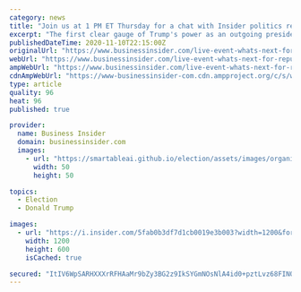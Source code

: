 ```yaml
---
category: news
title: "Join us at 1 PM ET Thursday for a chat with Insider politics reporter Tom LoBianco about what's next for Republicans — and Trump"
excerpt: "The first clear gauge of Trump's power as an outgoing president will be a pair run-off special elections for the Senate in Georgia."
publishedDateTime: 2020-11-10T22:15:00Z
originalUrl: "https://www.businessinsider.com/live-event-whats-next-for-republicans-trump-loss-biden-victory-2021"
webUrl: "https://www.businessinsider.com/live-event-whats-next-for-republicans-trump-loss-biden-victory-2021"
ampWebUrl: "https://www.businessinsider.com/live-event-whats-next-for-republicans-trump-loss-biden-victory-2021?amp"
cdnAmpWebUrl: "https://www-businessinsider-com.cdn.ampproject.org/c/s/www.businessinsider.com/live-event-whats-next-for-republicans-trump-loss-biden-victory-2021?amp"
type: article
quality: 96
heat: 96
published: true

provider:
  name: Business Insider
  domain: businessinsider.com
  images:
    - url: "https://smartableai.github.io/election/assets/images/organizations/businessinsider.com-50x50.jpg"
      width: 50
      height: 50

topics:
  - Election
  - Donald Trump

images:
  - url: "https://i.insider.com/5fab0b3df7d1cb0019e3b003?width=1200&format=jpeg"
    width: 1200
    height: 600
    isCached: true

secured: "ItIV6WpSARHXXXrRFHAaMr9bZy3BG2z9IkSYGmNOsNlA4id0+pztLvz68FINQuQX8d7clro+sYUvHfVf9++52jcJDEc0OE0s9BV2H8zFawThIZjHWx3wo9CLZk/xKzpQvEEMOrX91hvaNhL9fcwdFs8Td8FFhLzTXRnk0HFj+GDcbEVw5gO3P+7cx45CYrGeRD5je3mClYiCV3RrGdFvUIU788g5GpDNAWS8J/9CeuVhw2prG1lW1DTeT8HA+1dtWD+4A6zYc1haty6eqK0F0uT8oJFSe7NFuSw6lZzsHjYQ2SFx4JJBGVo4/TFF9wz7hw/F4qXSKKlCLweirfNHyRl1UzEOuu7D+tT3Q4TqCe0=;X7Q3OwilbY+q1w1VthbufA=="
---
```


